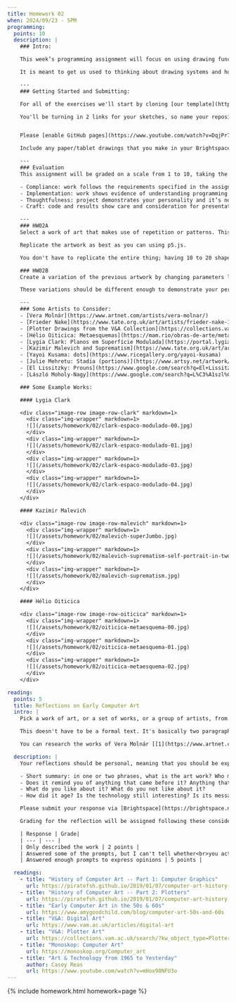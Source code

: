 ```yaml
---
title: Homework 02
when: 2024/09/23 - 5PM
programming:
  points: 10
  description: |
    ### Intro:

    This week’s programming assignment will focus on using drawing functions to get us more familiar with the p5.js coordinate system, color system, shape functions, color functions and overall structure and flow of a [p5.js](http://p5js.org) sketch.

    It is meant to get us used to thinking about drawing systems and how to translate concepts into code.

    ---
    ### Getting Started and Submitting:

    For all of the exercises we'll start by cloning [our template](https://github.com/DM-GY-6063-2024F-B/p5js-template) and setting up our GitHub app to pull (download) our repo and then push (upload) the results.

    You'll be turning in 2 links for your sketches, so name your repositories HW02A and HW02B.


    Please [enable GitHub pages](https://www.youtube.com/watch?v=DqjPr7auwdY) on your GitHub repos and use [Brightspace](https://brightspace.nyu.edu/d2l/home/407563) to submit GitHub links to both of your repositories.

    Include any paper/tablet drawings that you make in your Brightspace submission.

    ---
    ### Evaluation
    This assignment will be graded on a scale from 1 to 10, taking the following criteria into account:

    - Compliance: work follows the requirements specified in the assignment description.
    - Implementation: work shows evidence of understanding programming concepts and you are fully using them to express your ideas.
    - Thoughtfulness: project demonstrates your personality and it’s not a straightforward re-implementation of someone else’s idea.
    - Craft: code and results show care and consideration for presentation and professionalism, and work doesn’t look like it was rushed.

    ---
    ### HW02A
    Select a work of art that makes use of repetition or patterns. This can be something from the early days of computer art, or even something analog from a modernist movement.

    Replicate the artwork as best as you can using p5.js.

    You don't have to replicate the entire thing; having 10 to 20 shapes is good enough.

    ### HW02B
    Create a variation of the previous artwork by changing parameters like colors, sizes, shapes, composition, etc.

    These variations should be different enough to demonstrate your personal touch, personality and sensibility. They can be very different ! Explore the possibility of generating very different results from very similar code.

    ---
    ### Some Artists to Consider:
    - [Vera Molnár](https://www.artnet.com/artists/vera-molnar/)
    - [Frieder Nake](https://www.tate.org.uk/art/artists/frieder-nake-17874)
    - [Plotter Drawings from the V&A Collection](https://collections.vam.ac.uk/search/?kw_object_type=Plotter+drawing&year_made_to=1980)
    - [Hélio Oiticica: Metaesquemas](https://mam.rio/obras-de-arte/metaesquemas-1956-1958/)
    - [Lygia Clark: Planos em Superfície Modulada](https://portal.lygiaclark.org.br/obras/55675/plano-em-superficie)
    - [Kazimir Malevich and Suprematism](https://www.tate.org.uk/art/art-terms/s/suprematism)
    - [Yayoi Kusama: dots](https://www.ricegallery.org/yayoi-kusama)
    - [Julie Mehretu: Stadia (portions)](https://www.artsy.net/artwork/julie-mehretu-stadia-ii)
    - [El Lissitzky: Prouns](https://www.google.com/search?q=El+Lissitzky+Prouns&udm=2)
    - [László Moholy-Nagy](https://www.google.com/search?q=L%C3%A1szl%C3%B3+Moholy-Nagy+telephone+picture&udm=2)

    ### Some Example Works:

    #### Lygia Clark

    <div class="image-row image-row-clark" markdown=1>
      <div class="img-wrapper" markdown=1>
      ![](/assets/homework/02/clark-espaco-modulado-00.jpg)
      </div>
      <div class="img-wrapper" markdown=1>
      ![](/assets/homework/02/clark-espaco-modulado-01.jpg)
      </div>
      <div class="img-wrapper" markdown=1>
      ![](/assets/homework/02/clark-espaco-modulado-03.jpg)
      </div>
      <div class="img-wrapper" markdown=1>
      ![](/assets/homework/02/clark-espaco-modulado-04.jpg)
      </div>
    </div>

    #### Kazimir Malevich

    <div class="image-row image-row-malevich" markdown=1>
      <div class="img-wrapper" markdown=1>
      ![](/assets/homework/02/malevich-superJumbo.jpg)
      </div>
      <div class="img-wrapper" markdown=1>
      ![](/assets/homework/02/malevich-suprematism-self-portrait-in-two-dimensions.jpg)
      </div>
      <div class="img-wrapper" markdown=1>
      ![](/assets/homework/02/malevich-suprematism.jpg)
      </div>
    </div>

    #### Hélio Oiticica

    <div class="image-row image-row-oiticica" markdown=1>
      <div class="img-wrapper" markdown=1>
      ![](/assets/homework/02/oiticica-metaesquema-00.jpg)
      </div>
      <div class="img-wrapper" markdown=1>
      ![](/assets/homework/02/oiticica-metaesquema-01.jpg)
      </div>
      <div class="img-wrapper" markdown=1>
      ![](/assets/homework/02/oiticica-metaesquema-02.jpg)
      </div>
    </div>

reading:
  points: 5
  title: Reflections on Early Computer Art
  intro: |
    Pick a work of art, or a set of works, or a group of artists, from the early years of computer art, read about them and then write a 200-word reflection on what you learned.

    This doesn't have to be a formal text. It's basically two paragraphs worth of opinions.

    You can research the works of Vera Molnár [[1](https://www.artnet.com/artists/vera-molnar/), [2](https://en.wikipedia.org/wiki/Vera_Moln%C3%A1r)] and Frieder Nake [[1](https://www.tate.org.uk/art/artists/frieder-nake-17874), [2](https://en.wikipedia.org/wiki/Frieder_Nake)] from the Programming assignment; or, look into these links to get started:

  description: |
    Your reflections should be personal, meaning that you should be expressing your views and opinions about the work(s) and not just describing them. You can use the following rubric to guide your reflection:

    - Short summary: in one or two phrases, what is the art work? Who made it? When?
    - Does it remind you of anything that came before it? Anything that came after?
    - What do you like about it? What do you not like about it?
    - How did it age? Is the technology still interesting? Is its message still interesting?

    Please submit your response via [Brightspace](https://brightspace.nyu.edu/d2l/home/407563).

    Grading for the reflection will be assigned following these considerations:

    | Response | Grade|
    | --- | --- |
    | Only described the work | 2 points |
    | Answered some of the prompts, but I can't tell whether<br>you actually read about the work or what you thought | 3 points |
    | Answered enough prompts to express opinions | 5 points |

  readings:
    - title: "History of Computer Art -- Part 1: Computer Graphics"
      url: https://piratefsh.github.io/2019/01/07/computer-art-history-part-1.html
    - title: "History of Computer Art -- Part 2: Plotters"
      url: https://piratefsh.github.io/2019/01/07/computer-art-history-part-2.html
    - title: "Early Computer Art in the 50s & 60s"
      url: https://www.amygoodchild.com/blog/computer-art-50s-and-60s
    - title: "V&A: Digital Art"
      url: https://www.vam.ac.uk/articles/digital-art
    - title: "V&A: Plotter Art"
      url: https://collections.vam.ac.uk/search/?kw_object_type=Plotter+drawing&year_made_to=1980
    - title: "Monoskop: Computer Art"
      url: https://monoskop.org/Computer_art
    - title: "Art & Technology from 1965 to Yesterday"
      author: Casey Reas
      url: https://www.youtube.com/watch?v=mHox98NFU3o
---
```

{% include homework.html homework=page %}

<script src="{{ site.baseurl }}/assets/simplelightbox/simple-lightbox.min.js"></script>
<script src="{{ site.baseurl }}/js/lightbox.js"></script>
